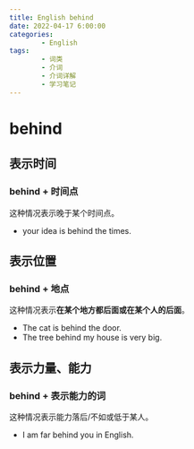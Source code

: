 ```yaml
---
title: English behind
date: 2022-04-17 6:00:00
categories:
        - English
tags:
        - 词类
        - 介词
        - 介词详解
        - 学习笔记
---
```


# behind

## 表示时间

### behind + 时间点

这种情况表示晚于某个时间点。

- your idea is behind the times.

## 表示位置

### behind + 地点

这种情况表示**在某个地方都后面或在某个人的后面**。

- The cat is behind the door.
- The tree behind my house is very big.

## 表示力量、能力

### behind + 表示能力的词

这种情况表示能力落后/不如或低于某人。

- I am far behind you in English.
